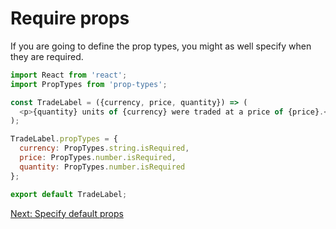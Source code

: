 # Require props

If you are going to define the prop types, you might as well specify when they are required.

```javascript
import React from 'react';
import PropTypes from 'prop-types';

const TradeLabel = ({currency, price, quantity}) => (
  <p>{quantity} units of {currency} were traded at a price of {price}.</p>
);

TradeLabel.propTypes = {
  currency: PropTypes.string.isRequired,
  price: PropTypes.number.isRequired,
  quantity: PropTypes.number.isRequired
};

export default TradeLabel;
```

[Next: Specify default props](specify-default-props.md)
